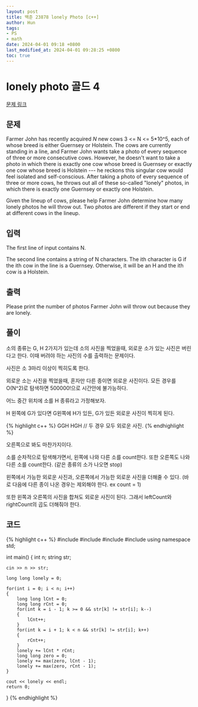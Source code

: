 ```yaml
---
layout: post
title: 백준 23878 lonely Photo [c++]
author: Hun
tags:
- PS
- math
date: 2024-04-01 09:18 +0800
last_modified_at: 2024-04-01 09:28:25 +0800
toc: true
---
```


# lonely photo 골드 4

<a href="https://www.acmicpc.net/problem/23878"> 문제 링크 </a>

## 문제

Farmer John has recently acquired 
$N$ new cows 3 <= N <= 5*10^5, each of whose breed is either Guernsey or Holstein.
The cows are currently standing in a line, and Farmer John wants take a photo of every sequence of three or more consecutive cows. However, he doesn't want to take a photo in which there is exactly one cow whose breed is Guernsey or exactly one cow whose breed is Holstein --- he reckons this singular cow would feel isolated and self-conscious. After taking a photo of every sequence of three or more cows, he throws out all of these so-called "lonely" photos, in which there is exactly one Guernsey or exactly one Holstein.

Given the lineup of cows, please help Farmer John determine how many lonely photos he will throw out. Two photos are different if they start or end at different cows in the lineup.

## 입력

The first line of input contains N.

The second line contains a string of N characters. The 
ith character is G if the ith cow in the line is a Guernsey. Otherwise, it will be an H and the ith cow is a Holstein.

## 출력

Please print the number of photos Farmer John will throw out because they are lonely.

## 풀이

소의 종류는 G, H 2가지가 있는데 소의 사진을 찍었을때, 외로운 소가 있는 사진은 버린다고 한다. 이때 버려야 하는 사진의 수를 출력하는 문제이다.

사진은 소 3마리 이상이 찍히도록 한다. 

외로운 소는 사진을 찍었을때, 혼자만 다른 종이면 외로운 사진이다. 모든 경우를 O(N^2)로 탐색하면 500000!으로 시간안에 불가능하다.

어느 중간 위치에 소를 H 종류라고 가정해보자.

H 왼쪽에 G가 있다면 G왼쪽에 H가 있든, G가 있든 외로운 사진이 찍히게 된다. 

{% highlight c++ %}
GGH HGH // 두 경우 모두 외로운 사진.
{% endhighlight %}

오른쪽으로 봐도 마찬가지이다.

소를 순차적으로 탐색해가면서, 왼쪽에 나와 다른 소를 count한다.
또한 오른쪽도 나와 다른 소를 count한다. (같은 종류의 소가 나오면 stop)

왼쪽에서 가능한 외로운 사진과, 오른쪽에서 가능한 외로운 사진을 더해줄 수 있다. (바로 다음에 다른 종이 나온 경우는 제외해야 한다. ex count = 1)

또한 왼쪽과 오른쪽의 사진을 합쳐도 외로운 사진이 된다. 그래서 leftCount와 rightCount의 곱도 더해줘야 한다.

## 코드
{% highlight c++ %}
#include <iostream>
#include <queue>
#include <vector>
#include <algorithm>
using namespace std;

int main()
{
    int n;
    string str;

    cin >> n >> str;

    long long lonely = 0;

    for(int i = 0; i < n; i++)
    {
        long long lCnt = 0;
        long long rCnt = 0;
        for(int k = i - 1; k >= 0 && str[k] != str[i]; k--)
        {
            lCnt++;
        }
        for(int k = i + 1; k < n && str[k] != str[i]; k++)
        {
            rCnt++;
        }
        lonely += lCnt * rCnt;
        long long zero = 0;
        lonely += max(zero, lCnt - 1);
        lonely += max(zero, rCnt - 1);
    }

    cout << lonely << endl;
    return 0;
}
{% endhighlight %}

